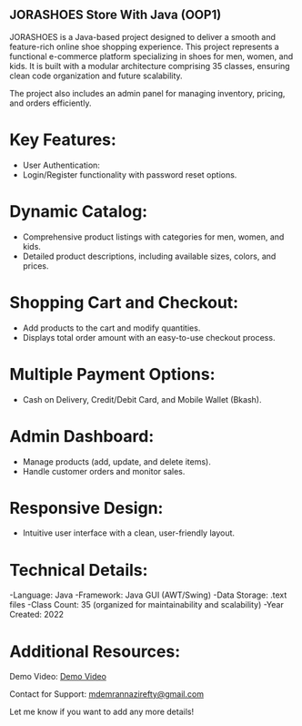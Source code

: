 ## JORASHOES Store With Java (OOP1)

JORASHOES is a Java-based project designed to deliver a smooth and feature-rich online shoe shopping experience. This project represents a functional e-commerce platform specializing in shoes for men, women, and kids. It is built with a modular architecture comprising 35 classes, ensuring clean code organization and future scalability.

The project also includes an admin panel for managing inventory, pricing, and orders efficiently.

# Key Features:
- User Authentication:
- Login/Register functionality with password reset options.
# Dynamic Catalog:
- Comprehensive product listings with categories for men, women, and kids.
- Detailed product descriptions, including available sizes, colors, and prices.
  
# Shopping Cart and Checkout:
- Add products to the cart and modify quantities.
- Displays total order amount with an easy-to-use checkout process.
# Multiple Payment Options:
- Cash on Delivery, Credit/Debit Card, and Mobile Wallet (Bkash).
# Admin Dashboard:
- Manage products (add, update, and delete items).
- Handle customer orders and monitor sales.
# Responsive Design:
- Intuitive user interface with a clean, user-friendly layout.
# Technical Details:
-Language: Java
-Framework: Java GUI (AWT/Swing)
-Data Storage: .text files
-Class Count: 35 (organized for maintainability and scalability)
-Year Created: 2022

# Additional Resources:
Demo Video: [Demo Video](https://youtu.be/MzVkocs72Ek?si=NpWrU94GI3R6UOlW)

Contact for Support: mdemrannazirefty@gmail.com

Let me know if you want to add any more details!
